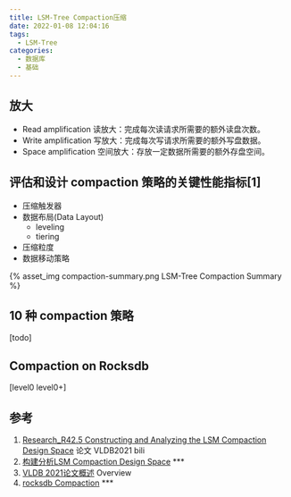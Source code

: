 ```yaml
---
title: LSM-Tree Compaction压缩
date: 2022-01-08 12:04:16
tags:
  - LSM-Tree
categories: 
  - 数据库
  - 基础  
---
```


<p></p>
<!-- more -->

## 放大 
+ Read amplification 读放大：完成每次读请求所需要的额外读盘次数。
+ Write amplification 写放大：完成每次写请求所需要的额外写盘数据。
+ Space amplification 空间放大：存放一定数据所需要的额外存盘空间。

## 评估和设计 compaction 策略的关键性能指标[1]
+ 压缩触发器
+ 数据布局(Data Layout)
   + leveling
   + tiering
+  压缩粒度
+  数据移动策略

{% asset_img compaction-summary.png  LSM-Tree Compaction Summary %}

##  10 种 compaction 策略 
[todo]

## Compaction on Rocksdb
[level0 
level0+]

## 参考
1. [Research_R42.5 Constructing and Analyzing the LSM Compaction Design Space](https://www.bilibili.com/video/BV12U4y177g3?vd_source=f6e8c1128f9f264c5ab8d9411a644036)  论文 VLDB2021 bili
2. [构建分析LSM Compaction Design Space](https://loopjump.com/pr-lsm-compaction-design-space/) ***
3. [VLDB 2021论文概述](https://zhuanlan.zhihu.com/p/413463723)   Overview
4. [rocksdb Compaction](https://github.com/facebook/rocksdb/wiki/Compaction)  ***